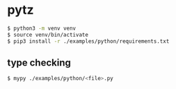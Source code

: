 # pytz

```sh
$ python3 -m venv venv
$ source venv/bin/activate
$ pip3 install -r ./examples/python/requirements.txt
```

## type checking
```sh
$ mypy ./examples/python/<file>.py
```
